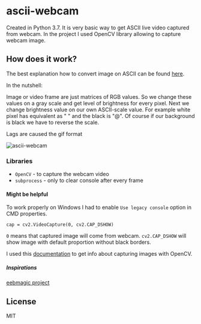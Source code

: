 # ascii-webcam
Created in Python 3.7. It is very basic way to get ASCII live video captured from webcam. In the project I used OpenCV library allowing to capture webcam image.

## How does it work?
The best explanation how to convert image on ASCII can be found [here](https://robertheaton.com/2018/06/12/programming-projects-for-advanced-beginners-ascii-art/).

In the nutshell:

Image or video frame are just matrices of RGB values. So we change these values on a gray scale and get level of brightness for every pixel. Next we change brightness value on our own ASCII-scale value. For example white pixel has equivalent as " " and the black is "@". Of course if our background is black we have to reverse the scale.

Lags are caused the gif format

![ascii-webcam](./gif/camera.gif)

### Libraries
* `OpenCV` - to capture the webcam video
* `subprocess` - only to clear console after every frame

#### Might be helpful

To work properly on Windows I had to enable `Use legacy console` option in CMD properties.

```
cap = cv2.VideoCapture(0, cv2.CAP_DSHOW)
```
`0` means that captured image will come from webcam. `cv2.CAP_DSHOW` will show image with default proportion without black borders.

I used this [documentation](https://opencv-python-tutroals.readthedocs.io/en/latest/py_tutorials/py_gui/py_video_display/py_video_display.html) to get info about capturing images with OpenCV.

##### Inspirations
[eebmagic project](https://github.com/eebmagic/video_text_filter)

License
--------
MIT
